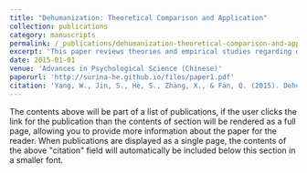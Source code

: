 ```yaml
---
title: "Dehumanization: Theoretical Comparison and Application"
collection: publications
category: manuscripts
permalink: /_publications/dehumanization-theoretical-comparison-and-application
excerpt: 'This paper reviews theories and empirical studies regarding dehumanization.'
date: 2015-01-01
venue: 'Advances in Psychological Science (Chinese)'
paperurl: 'http://surina-he.github.io/files/paper1.pdf'
citation: 'Yang, W., Jin, S., He, S., Zhang, X., & Fan, Q. (2015). Dehumanization: Theoretical Comparison and Application. *Advances in Psychological Science*, 23(7), 1267-1279. https://doi.org/10.3724/SP.J.1042.2015.01267'
---
```


The contents above will be part of a list of publications, if the user clicks the link for the publication than the contents of section will be rendered as a full page, allowing you to provide more information about the paper for the reader. When publications are displayed as a single page, the contents of the above "citation" field will automatically be included below this section in a smaller font.
